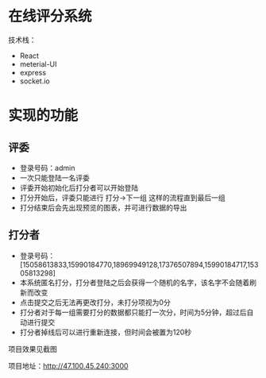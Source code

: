 # 在线评分系统

技术栈：
- React
- meterial-UI
- express
- socket.io

# 实现的功能

## 评委
- 登录号码：admin
- 一次只能登陆一名评委
- 评委开始初始化后打分者可以开始登陆
- 打分开始后，评委只能进行 打分->下一组 这样的流程直到最后一组
- 打分结束后会先出现预览的图表，并可进行数据的导出

## 打分者
- 登录号码：[15058613833,15990184770,18969949128,17376507894,15990184717,15305813298]
- 本系统匿名打分，打分者登陆之后会获得一个随机的名字，该名字不会随着刷新而改变
- 点击提交之后无法再更改打分，未打分项视为0分
- 打分者对于每一组需要打分的数据都只能打一次分，时间为5分钟，超过后自动进行提交
- 打分者掉线后可以进行重新连接，但时间会被置为120秒


项目效果见截图

项目地址：http://47.100.45.240:3000
